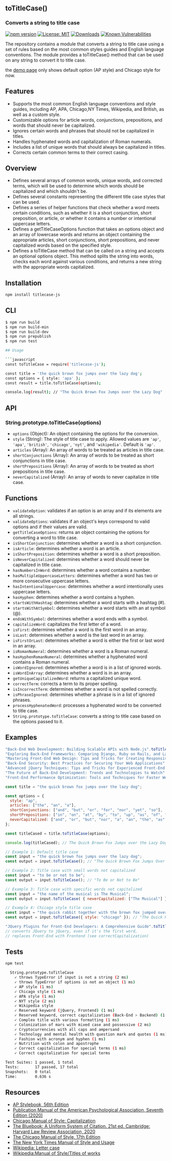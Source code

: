 ## toTitleCase()
### Converts a string to title case

[![npm version](https://badge.fury.io/js/titlecase-js.svg)](https://badge.fury.io/js/titlecase-js)
[![License: MIT](https://img.shields.io/badge/License-MIT-yellow.svg)](https://opensource.org/licenses/MIT)
[![Downloads](https://img.shields.io/npm/dt/titlecase-js.svg)](https://www.npmjs.com/package/titlecase-js)
[![Known Vulnerabilities](https://snyk.io/test/github/gouch/to-title-case/badge.svg)](https://snyk.io/test/github/gouch/to-title-case)

The repository contains a module that converts a string to title case using a set of rules based on the most common styles guides and English language conventions. The module provides a toTitleCase() method that can be used on any string to convert it to title case.

the [demo page](https://codepen.io/danielhaim/pen/oNPGzKw) only shows default option (AP style) and Chicago style for now.

## Features
- Supports the most common English language conventions and style guides, including AP, APA, Chicago,NY Times, Wikipedia, and British, as well as a custom style.
- Customizable options for article words, conjunctions, prepositions, and words that should never be capitalized.
- Ignores certain words and phrases that should not be capitalized in titles.
- Handles hyphenated words and capitalization of Roman numerals.
- Includes a list of unique words that should always be capitalized in titles.
- Corrects certain common terms to their correct casing.

## Overview
- Defines several arrays of common words, unique words, and corrected terms, which will be used to determine which words should be capitalized and which shouldn't be.
- Defines several constants representing the different title case styles that can be used.
- Defines a series of helper functions that check whether a word meets certain conditions, such as whether it is a short conjunction, short preposition, or article, or whether it contains a number or intentional uppercase letters.
- Defines a getTitleCaseOptions function that takes an options object and an array of lowercase words and returns an object containing the appropriate articles, short conjunctions, short prepositions, and never capitalized words based on the specified style.
- Defines a toTitleCase method that can be called on a string and accepts an optional options object. This method splits the string into words, checks each word against various conditions, and returns a new string with the appropriate words capitalized.

## Installation

```bash
npm install titlecase-js
```

## CLI

```bash
$ npm run build
$ npm run build-min
$ npm run build-dev
$ npm run prepublish
$ npm run test

## Usage

```javascript
const toTitleCase = require('titlecase-js');

const title = 'the quick brown fox jumps over the lazy dog';
const options = { style: 'apa' };
const result = title.toTitleCase(options);

console.log(result); // "The Quick Brown Fox Jumps over the Lazy Dog"
```

## API
### String.prototype.toTitleCase(options)

- `options` (Object): An object containing the options for the conversion.
- `style` (String): The style of title case to apply. Allowed values are `'ap'`, `'apa'`, `'british'`, `'chicago'`, `'nyt'`, and `'wikipedia'`. Default is `'ap'`.
- `articles` (Array<String>): An array of words to be treated as articles in title case.
- `shortConjunctions` (Array<String>): An array of words to be treated as short conjunctions in title case.
- `shortPrepositions` (Array<String>): An array of words to be treated as short prepositions in title case.
- `neverCapitalized` (Array<String>): An array of words to never capitalize in title case.

## Functions
- `validateOption`: validates if an option is an array and if its elements are all strings.
- `validateOptions`: validates if an object's keys correspond to valid options and if their values are valid.
- `getTitleCaseOptions`: returns an object containing the options for converting a word to title case.
- `isShortConjunction`: determines whether a word is a short conjunction.
- `isArticle`: determines whether a word is an article.
- `isShortPreposition`: determines whether a word is a short preposition.
- `isNeverCapitalized`: determines whether a word should never be capitalized in title case.
- `hasNumbersInWord`: determines whether a word contains a number.
- `hasMultipleUppercaseLetters`: determines whether a word has two or more consecutive uppercase letters.
- `hasIntentionalUppercase`: determines whether a word intentionally uses uppercase letters.
- `hasHyphen`: determines whether a word contains a hyphen.
- `startsWithHashtag`: determines whether a word starts with a hashtag (#).
- `startsWithAtSymbol`: determines whether a word starts with an at symbol (@).
- `endsWithSymbol`: determines whether a word ends with a symbol.
- `capitalizeWord`: capitalizes the first letter of a word.
- `isFirst`: determines whether a word is the first word in an array.
- `isLast`: determines whether a word is the last word in an array.
- `isFirstOrLast`: determines whether a word is either the first or last word in an array.
- `isRomanNumeral`: determines whether a word is a Roman numeral.
- `hasHyphenRomanNumeral`: determines whether a hyphenated word contains a Roman numeral.
- `isWordIgnored`: determines whether a word is in a list of ignored words.
- `isWordInArray`: determines whether a word is in an array.
- `getUniqueCapitalizedWord`: returns a capitalized unique word.
- `correctTerm`: corrects a term to its proper spelling.
- `isIncorrectTerm`: determines whether a word is not spelled correctly.
- `isPhraseIgnored`: determines whether a phrase is in a list of ignored phrases.
- `processHyphenatedWord`: processes a hyphenated word to be converted to title case.
- `String.prototype.toTitleCase`: converts a string to title case based on the options passed to it.

## Examples
```javascript
"Back-End Web Development: Building Scalable APIs with Node.js".toTitleCase();
"Exploring Back-End Frameworks: Comparing Django, Ruby on Rails, and Laravel".toTitleCase({ style: 'chicago' });
"Mastering Front-End Web Design: Tips and Tricks for Creating Responsive Layouts".toTitleCase({ style: 'nyt' });
"Back-End Security: Best Practices for Securing Your Web Applications".toTitleCase({ style: 'wikipedia' });
"Advanced jQuery Techniques: Tips and Tricks for Experienced Front-End Developers".toTitleCase({ style: 'british' });
"The Future of Back-End Development: Trends and Technologies to Watch".toTitleCase({ style: 'ap' });
"Front-End Performance Optimization: Tools and Techniques for Faster Websites".toTitleCase({ style: 'apa' });
```

```javascript
const title = "the quick brown fox jumps over the lazy dog";

const options = {
  style: "ap",
  articles: ["the", "an", "a"],
  shortConjunctions: ["and", "but", "or", "for", "nor", "yet", "so"],
  shortPrepositions: ["in", "on", "at", "by", "to", "up", "as", "of", "off"],
  neverCapitalized: ["and", "or", "but", "nor", "a", "an", "the", "as", "at", "by", "for", "in", "of", "on", "to", "up", "yet", "so"],
};

const titleCased = title.toTitleCase(options);

console.log(titleCased); // The Quick Brown Fox Jumps over the Lazy Dog
```

```javascript
// Example 1: Default title case
const input = "the quick brown fox jumps over the lazy dog";
const output = input.toTitleCase(); // "The Quick Brown Fox Jumps Over the Lazy Dog"
```

```javascript
// Example 2: Title case with small words not capitalized
const input = "to be or not to be";
const output = input.toTitleCase(); // "To Be or Not to Be"
```

```javascript
// Example 3: Title case with specific words not capitalized
const input = "the name of the musical is The Musical";
const output = input.toTitleCase( { neverCapitalized: ["The Musical"] }); // "The Name of the Musical Is The Musical"
```

```javascript
// Example 4: Chicago style title case
const input = "the quick rabbit together with the brown fox jumped over the dog";
const output = input.toTitleCase({ style: "chicago" }); // "The Quick Rabbit Together with the Brown Fox Jumped Over the Dog"
```

```javascript
"JQuery Plugins for Front-End Developers: A Comprehensive Guide".toTitleCase({ style: 'apa' });
// converts JQuery to jQuery, even if it's the first word, 
// replaces Front-End with Frontend (see correctCapitalization)
```

## Tests
```bash
npm test
```

```bash
  String.prototype.toTitleCase
    ✓ throws TypeError if input is not a string (2 ms)
    ✓ throws TypeError if options is not an object (1 ms)
    ✓ AP style (1 ms)
    ✓ Chicago style (1 ms)
    ✓ APA style (1 ms)
    ✓ NYT style (2 ms)
    ✓ Wikipedia style
    ✓ Reserved keyword (jQuery, Frontend) (1 ms)
    ✓ Reserved keyword, correct capitalization (Back-End > Backend) (1 ms)
    ✓ Complex title with various formatting (1 ms)
    ✓ Colonization of mars with mixed case and possessive (2 ms)
    ✓ Cryptocurrencies with all caps and ampersand
    ✓ Technology and mental health with question mark and quotes (1 ms)
    ✓ Fashion with acronym and hyphen (1 ms)
    ✓ Nutrition with colon and apostrophe
    ✓ Correct capitalization for special terms (1 ms)
    ✓ Correct capitalization for special terms

Test Suites: 1 passed, 1 total
Tests:       17 passed, 17 total
Snapshots:   0 total
Time:        0.636 s
```

## Resources
- [AP Stylebook, 56th Edition](https://store.stylebooks.com/ap-stylebook-56th-edition-print.html)
- [Publication Manual of the American Psychological Association, Seventh Edition (2020)](https://apastyle.apa.org/products/publication-manual-7th-edition)
- [Chicago Manual of Style: Capitalization](https://chat.openai.com/chat/643828ec-d4b5-4f21-b035-62946dd2cec3#:~:text=Chicago%20Manual%20of%20Style%3A%20Capitalization)
- [The Bluebook: A Uniform System of Citation. 21st ed. Cambridge: Harvard Law Review Association, 2020](https://open.mitchellhamline.edu/cgi/viewcontent.cgi?article=2782&context=wmlr)
- [The Chicago Manual of Style, 17th Edition](https://press.uchicago.edu/ucp/books/book/chicago/C/bo25956703.html)
- [The New York Times Manual of Style and Usage](https://www.worldcat.org/title/946964415)
- [Wikipedia: Letter case](https://chat.openai.com/chat/643828ec-d4b5-4f21-b035-62946dd2cec3#:~:text=Wikipedia%3A%20Letter%20case)
- [Wikipedia:Manual of Style/Titles of works](https://en.wikipedia.org/wiki/Wikipedia:Manual_of_Style/Titles_of_works#Capital_letters)